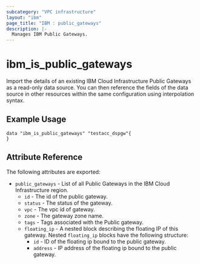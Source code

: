 ```yaml
---
subcategory: "VPC infrastructure"
layout: "ibm"
page_title: "IBM : public_gateways"
description: |-
  Manages IBM Public Gateways.
---
```


# ibm\_is_public_gateways

Import the details of an existing IBM Cloud Infrastructure Public Gateways as a read-only data source. You can then reference the fields of the data source in other resources within the same configuration using interpolation syntax.



## Example Usage

```hcl
data "ibm_is_public_gateways" "testacc_dspgw"{
}

```

## Attribute Reference

The following attributes are exported:
* `public_gateways` - List of all Public Gateways in the IBM Cloud Infrastructure region.
  * `id` - The id of the public gateway.
  * `status` - The status of the gateway.
  * `vpc` - The vpc id of gateway.
  * `zone` - The gateway zone name.
  * `tags` - Tags associated with the Public gateway.
  * `floating_ip` - A nested block describing the floating IP of this gateway.
  Nested `floating_ip` blocks have the following structure:
    * `id` - ID of the floating ip bound to the public gateway.
    * `address` - IP address of the floating ip bound to the public gateway.